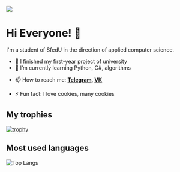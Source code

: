 ![](https://komarev.com/ghpvc/?username=Pr0gger1)
# Hi Everyone! 👋
I'm a student of SfedU in the direction of applied computer science.


- 🔭 I finished my first-year project of university
- 🌱 I’m currently learning Python, C#, algorithms

<!-- 👯 I’m looking to collaborate on ...
- 🤔 I’m looking for help with ...
- 💬 Ask me about ... -->
- 📫 How to reach me:  **[Telegram](https://t.me/progger01), [VK](https://vk.com/lord_of_badcode)**
<!-- - 😄 Pronouns: ... -->
- ⚡ Fun fact: I love cookies, many cookies

## My trophies
[![trophy](https://github-profile-trophy.vercel.app/?username=Pr0gger1&theme=onedark)](https://github.com/Pr0gger1/github-profile-trophy)

## Most used languages
![Top Langs](https://github-readme-stats.vercel.app/api/top-langs/?username=Pr0gger1&layout=compact&theme=dark&hide_border=true)
